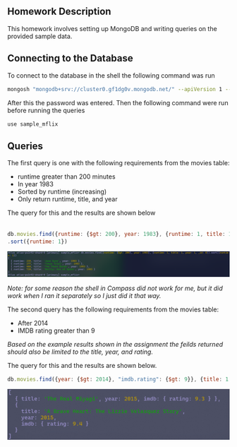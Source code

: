 ## Homework Description

This homework involves setting up MongoDB and writing queries on the provided sample data.


## Connecting to the Database 

To connect to the database in the shell the following command was run 

```bash
mongosh "mongodb+srv://cluster0.gf1dg0v.mongodb.net/" --apiVersion 1 --username jackrenning
```

After this the password was entered. Then the following command were run before running the queries 

```bash
use sample_mflix
```




## Queries

The first query is one with the following requirements from the movies table:
- runtime greater than 200 minutes 
- In year 1983
- Sorted by runtime (increasing)
- Only return runtime, title, and year

The query for this and the results are shown below


```javascript

db.movies.find({runtime: {$gt: 200}, year: 1983}, {runtime: 1, title: 1, year: 1, _id: 0})
.sort({runtime: 1})
```

![Query 1](images/query_1.png)


*Note: for some reason the shell in Compass did not work for me, but it did work when I ran it separately so I just did it that way.*



The second query has the following requirements from the movies table:
- After 2014
- IMDB rating greater than 9

*Based on the example results shown in the assignment the feilds returned should also be limited to the title, year, and rating.*

The query for this and the results are shown below.

```javascript
db.movies.find({year: {$gt: 2014}, "imdb.rating": {$gt: 9}}, {title: 1, year: 1, "imdb.rating": 1, _id: 0})
```

![Query 2](images/query_2.png)


